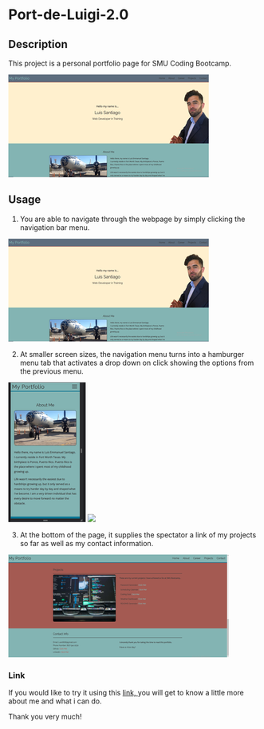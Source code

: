 # Port-de-Luigi-2.0

## Description
This project is a personal portfolio page for SMU Coding Bootcamp.

 

![](img/updatePortfolio.png)

## Usage

1. You are able to navigate through the webpage by simply clicking the navigation bar menu. 

![](img/updatePortfolio.png)

2. At smaller screen sizes, the navigation menu turns into a hamburger menu tab that activates a drop down on click showing the options from the previous menu.

![](img/smallerscreen.png)        ![](video/burgerMenu.gif)


3. At the bottom of the page, it supplies the spectator a link of my projects so far as well as my contact information.

![](img/contactinfo.png)

### Link
If you would like to try it using this [link, ](https://wingz003.github.io/Port-de-Luigi-2.0/) you will get to know a little more about me and what i can do. 

Thank you very much!
